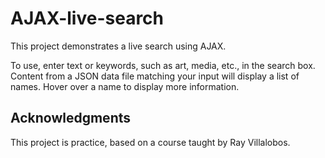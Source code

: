 # AJAX-live-search

This project demonstrates a live search using AJAX.

To use, enter text or keywords, such as art, media, etc., in the search box. Content from a JSON data file matching your input will display a list of names. Hover over a name to display more information.

## Acknowledgments
This project is practice, based on a course taught by Ray Villalobos.
